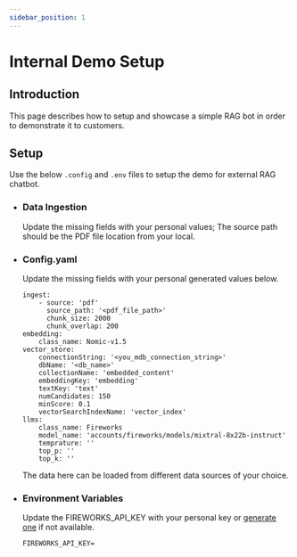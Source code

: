 ```yaml
---
sidebar_position: 1
---
```


# Internal Demo Setup

## Introduction
This page describes how to setup and showcase a simple RAG bot in order to demonstrate it to customers.

## Setup
Use the below `.config` and `.env` files to setup the demo for external RAG chatbot.

- ### Data Ingestion
    Update the missing fields with your personal values;
    The source path should be the PDF file location from your local.

- ### Config.yaml
    Update the missing fields with your personal generated values below.


    ````
    ingest:
        - source: 'pdf'
          source_path: '<pdf_file_path>'
          chunk_size: 2000
          chunk_overlap: 200
    embedding:
        class_name: Nomic-v1.5
    vector_store:
        connectionString: '<you_mdb_connection_string>'
        dbName: '<db_name>'
        collectionName: 'embedded_content'
        embeddingKey: 'embedding'
        textKey: 'text'
        numCandidates: 150
        minScore: 0.1 
        vectorSearchIndexName: 'vector_index'
    llms:
        class_name: Fireworks
        model_name: 'accounts/fireworks/models/mixtral-8x22b-instruct'
        temprature: ''
        top_p: ''
        top_k: ''
    ````

    The data here can be loaded from different data sources of your choice.


- ### Environment Variables

    Update the FIREWORKS_API_KEY with your personal key or [generate one](https://readme.fireworks.ai/docs/quickstart) if not available.

    ````
    FIREWORKS_API_KEY=
    ````